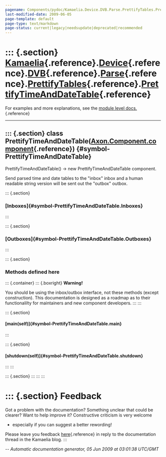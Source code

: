 ```yaml
---
pagename: Components/pydoc/Kamaelia.Device.DVB.Parse.PrettifyTables.PrettifyTimeAndDateTable
last-modified-date: 2009-06-05
page-template: default
page-type: text/markdown
page-status: current|legacy|needsupdate|deprecated|recommended
---
```

::: {.section}
[Kamaelia](/Components/pydoc/Kamaelia.html){.reference}.[Device](/Components/pydoc/Kamaelia.Device.html){.reference}.[DVB](/Components/pydoc/Kamaelia.Device.DVB.html){.reference}.[Parse](/Components/pydoc/Kamaelia.Device.DVB.Parse.html){.reference}.[PrettifyTables](/Components/pydoc/Kamaelia.Device.DVB.Parse.PrettifyTables.html){.reference}.[PrettifyTimeAndDateTable](/Components/pydoc/Kamaelia.Device.DVB.Parse.PrettifyTables.PrettifyTimeAndDateTable.html){.reference}
=======================================================================================================================================================================================================================================================================================================================================================================================================================================================================================

For examples and more explanations, see the [module level
docs.](/Components/pydoc/Kamaelia.Device.DVB.Parse.PrettifyTables.html){.reference}

------------------------------------------------------------------------

::: {.section}
class PrettifyTimeAndDateTable([Axon.Component.component](/Docs/Axon/Axon.Component.component.html){.reference}) {#symbol-PrettifyTimeAndDateTable}
----------------------------------------------------------------------------------------------------------------

PrettifyTimeAndDateTable() -\> new PrettifyTimeAndDateTable component.

Send parsed time and date tables to the \"inbox\" inbox and a human
readable string version will be sent out the \"outbox\" outbox.

::: {.section}
### [Inboxes]{#symbol-PrettifyTimeAndDateTable.Inboxes}
:::

::: {.section}
### [Outboxes]{#symbol-PrettifyTimeAndDateTable.Outboxes}
:::

::: {.section}
### Methods defined here

::: {.container}
::: {.boxright}
**Warning!**

You should be using the inbox/outbox interface, not these methods
(except construction). This documentation is designed as a roadmap as to
their functionalilty for maintainers and new component developers.
:::
:::

::: {.section}
#### [main(self)]{#symbol-PrettifyTimeAndDateTable.main}
:::

::: {.section}
#### [shutdown(self)]{#symbol-PrettifyTimeAndDateTable.shutdown}
:::
:::

::: {.section}
:::
:::
:::

::: {.section}
Feedback
========

Got a problem with the documentation? Something unclear that could be
clearer? Want to help improve it? Constructive criticism is very welcome
- especially if you can suggest a better rewording!

Please leave you feedback
[here](../../../cgi-bin/blog/blog.cgi?rm=viewpost&nodeid=1142023701){.reference}
in reply to the documentation thread in the Kamaelia blog.
:::

*\-- Automatic documentation generator, 05 Jun 2009 at 03:01:38 UTC/GMT*

